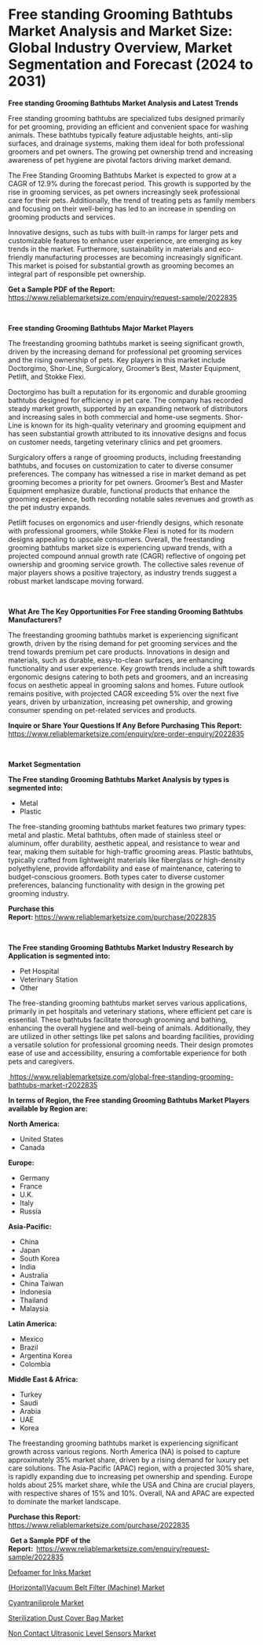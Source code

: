 <p><h1>Free standing Grooming Bathtubs Market Analysis and Market Size: Global Industry Overview, Market Segmentation and Forecast (2024 to 2031)</h1></p><p><strong>Free standing Grooming Bathtubs Market Analysis and Latest Trends</strong></p>
<p><p>Free standing grooming bathtubs are specialized tubs designed primarily for pet grooming, providing an efficient and convenient space for washing animals. These bathtubs typically feature adjustable heights, anti-slip surfaces, and drainage systems, making them ideal for both professional groomers and pet owners. The growing pet ownership trend and increasing awareness of pet hygiene are pivotal factors driving market demand.</p><p>The Free Standing Grooming Bathtubs Market is expected to grow at a CAGR of 12.9% during the forecast period. This growth is supported by the rise in grooming services, as pet owners increasingly seek professional care for their pets. Additionally, the trend of treating pets as family members and focusing on their well-being has led to an increase in spending on grooming products and services.</p><p>Innovative designs, such as tubs with built-in ramps for larger pets and customizable features to enhance user experience, are emerging as key trends in the market. Furthermore, sustainability in materials and eco-friendly manufacturing processes are becoming increasingly significant. This market is poised for substantial growth as grooming becomes an integral part of responsible pet ownership.</p></p>
<p><strong>Get a Sample PDF of the Report:&nbsp;</strong> <a href="https://www.reliablemarketsize.com/enquiry/request-sample/2022835?utm_campaign=1591&utm_medium=2&utm_source=Github&utm_content=ia&utm_term=28102024&utm_id=free-standing-grooming-bathtubs">https://www.reliablemarketsize.com/enquiry/request-sample/2022835</a></p>
<p>&nbsp;</p>
<p><strong>Free standing Grooming Bathtubs Major Market Players</strong></p>
<p><p>The freestanding grooming bathtubs market is seeing significant growth, driven by the increasing demand for professional pet grooming services and the rising ownership of pets. Key players in this market include Doctorgimo, Shor-Line, Surgicalory, Groomer’s Best, Master Equipment, Petlift, and Stokke Flexi.</p><p>Doctorgimo has built a reputation for its ergonomic and durable grooming bathtubs designed for efficiency in pet care. The company has recorded steady market growth, supported by an expanding network of distributors and increasing sales in both commercial and home-use segments. Shor-Line is known for its high-quality veterinary and grooming equipment and has seen substantial growth attributed to its innovative designs and focus on customer needs, targeting veterinary clinics and pet groomers.</p><p>Surgicalory offers a range of grooming products, including freestanding bathtubs, and focuses on customization to cater to diverse consumer preferences. The company has witnessed a rise in market demand as pet grooming becomes a priority for pet owners. Groomer’s Best and Master Equipment emphasize durable, functional products that enhance the grooming experience, both recording notable sales revenues and growth as the pet industry expands.</p><p>Petlift focuses on ergonomics and user-friendly designs, which resonate with professional groomers, while Stokke Flexi is noted for its modern designs appealing to upscale consumers. Overall, the freestanding grooming bathtubs market size is experiencing upward trends, with a projected compound annual growth rate (CAGR) reflective of ongoing pet ownership and grooming service growth. The collective sales revenue of major players shows a positive trajectory, as industry trends suggest a robust market landscape moving forward.</p></p>
<p>&nbsp;</p>
<p><strong>What Are The Key Opportunities For Free standing Grooming Bathtubs Manufacturers?</strong></p>
<p><p>The freestanding grooming bathtubs market is experiencing significant growth, driven by the rising demand for pet grooming services and the trend towards premium pet care products. Innovations in design and materials, such as durable, easy-to-clean surfaces, are enhancing functionality and user experience. Key growth trends include a shift towards ergonomic designs catering to both pets and groomers, and an increasing focus on aesthetic appeal in grooming salons and homes. Future outlook remains positive, with projected CAGR exceeding 5% over the next five years, driven by urbanization, increasing pet ownership, and growing consumer spending on pet-related services and products.</p></p>
<p><strong>Inquire or Share Your Questions If Any Before Purchasing This Report:</strong> <a href="https://www.reliablemarketsize.com/enquiry/pre-order-enquiry/2022835?utm_campaign=1591&utm_medium=2&utm_source=Github&utm_content=ia&utm_term=28102024&utm_id=free-standing-grooming-bathtubs">https://www.reliablemarketsize.com/enquiry/pre-order-enquiry/2022835</a></p>
<p>&nbsp;</p>
<p><strong>Market Segmentation</strong></p>
<p><strong>The Free standing Grooming Bathtubs Market Analysis by types is segmented into:</strong></p>
<p><ul><li>Metal</li><li>Plastic</li></ul></p>
<p><p>The free-standing grooming bathtubs market features two primary types: metal and plastic. Metal bathtubs, often made of stainless steel or aluminum, offer durability, aesthetic appeal, and resistance to wear and tear, making them suitable for high-traffic grooming areas. Plastic bathtubs, typically crafted from lightweight materials like fiberglass or high-density polyethylene, provide affordability and ease of maintenance, catering to budget-conscious groomers. Both types cater to diverse customer preferences, balancing functionality with design in the growing pet grooming industry.</p></p>
<p><strong>Purchase this Report:&nbsp;</strong><a href="https://www.reliablemarketsize.com/purchase/2022835?utm_campaign=1591&utm_medium=2&utm_source=Github&utm_content=ia&utm_term=28102024&utm_id=free-standing-grooming-bathtubs">https://www.reliablemarketsize.com/purchase/2022835</a></p>
<p>&nbsp;</p>
<p><strong>The Free standing Grooming Bathtubs Market Industry Research by Application is segmented into:</strong></p>
<p><ul><li>Pet Hospital</li><li>Veterinary Station</li><li>Other</li></ul></p>
<p><p>The free-standing grooming bathtubs market serves various applications, primarily in pet hospitals and veterinary stations, where efficient pet care is essential. These bathtubs facilitate thorough grooming and bathing, enhancing the overall hygiene and well-being of animals. Additionally, they are utilized in other settings like pet salons and boarding facilities, providing a versatile solution for professional grooming needs. Their design promotes ease of use and accessibility, ensuring a comfortable experience for both pets and caregivers.</p></p>
<p><a href="https://www.reliablemarketsize.com/global-free-standing-grooming-bathtubs-market-r2022835?utm_campaign=1591&utm_medium=2&utm_source=Github&utm_content=ia&utm_term=28102024&utm_id=free-standing-grooming-bathtubs">&nbsp;https://www.reliablemarketsize.com/global-free-standing-grooming-bathtubs-market-r2022835</a></p>
<p><strong>In terms of Region, the Free standing Grooming Bathtubs Market Players available by Region are:</strong></p>
<p>
    <p> <strong> North America: </strong>
        <ul>
            <li>United States</li>
            <li>Canada</li>
        </ul>
        </p> 
    <p> <strong> Europe: </strong>
        <ul>
            <li>Germany</li>
            <li>France</li>
            <li>U.K.</li>
            <li>Italy</li>
            <li>Russia</li>
        </ul>
        </p> 
    <p> <strong> Asia-Pacific: </strong>
        <ul>
            <li>China</li>
            <li>Japan</li>
            <li>South Korea</li>
            <li>India</li>
            <li>Australia</li>
            <li>China Taiwan</li>
            <li>Indonesia</li>
            <li>Thailand</li>
            <li>Malaysia</li>
        </ul>
        </p> 
    <p> <strong> Latin America: </strong>
        <ul>
            <li>Mexico</li>
            <li>Brazil</li>
            <li>Argentina Korea</li>
            <li>Colombia</li>
        </ul>
        </p> 
    <p> <strong> Middle East & Africa: </strong>
        <ul>
            <li>Turkey</li>
            <li>Saudi</li>
            <li>Arabia</li>
            <li>UAE</li>
            <li>Korea</li>
        </ul>
    </p>
    </p>
<p><p>The freestanding grooming bathtubs market is experiencing significant growth across various regions. North America (NA) is poised to capture approximately 35% market share, driven by a rising demand for luxury pet care solutions. The Asia-Pacific (APAC) region, with a projected 30% share, is rapidly expanding due to increasing pet ownership and spending. Europe holds about 25% market share, while the USA and China are crucial players, with respective shares of 15% and 10%. Overall, NA and APAC are expected to dominate the market landscape.</p></p>
<p><strong>Purchase this Report: </strong><a href="https://www.reliablemarketsize.com/purchase/2022835?utm_campaign=1591&utm_medium=2&utm_source=Github&utm_content=ia&utm_term=28102024&utm_id=free-standing-grooming-bathtubs">https://www.reliablemarketsize.com/purchase/2022835</a></p>
<p>&nbsp;<strong>Get a Sample PDF of the Report:&nbsp;&nbsp;</strong><a href="https://www.reliablemarketsize.com/enquiry/request-sample/2022835?utm_campaign=1591&utm_medium=2&utm_source=Github&utm_content=ia&utm_term=28102024&utm_id=free-standing-grooming-bathtubs">https://www.reliablemarketsize.com/enquiry/request-sample/2022835</a></p>
<p><strong></strong></p>
<p><p><a href="https://www.linkedin.com/pulse/defoamer-inks-market-global-share-ranking-overall-sales-7lchf?trk=public_post_embed_feed-article-content&utm_campaign=1591&utm_medium=2&utm_source=Github&utm_content=ia&utm_term=28102024&utm_id=free-standing-grooming-bathtubs">Defoamer for Inks Market</a></p><p><a href="https://issuu.com/reportprime-2/docs/horizontalvacuum-belt-filter-machin_65bbe2916b46ef?utm_campaign=1591&utm_medium=2&utm_source=Github&utm_content=ia&utm_term=28102024&utm_id=free-standing-grooming-bathtubs">(Horizontal)Vacuum Belt Filter (Machine) Market</a></p><p><a href="https://www.linkedin.com/pulse/global-cyantraniliprole-market-size-expected-reach-cagr-94-2bfdc?utm_campaign=1591&utm_medium=2&utm_source=Github&utm_content=ia&utm_term=28102024&utm_id=free-standing-grooming-bathtubs">Cyantraniliprole Market</a></p><p><a href="https://www.linkedin.com/pulse/market-insights-global-sterilization-dust-cover-bag-forecast-ylf7f?trk=public_post_embed_feed-article-content&utm_campaign=1591&utm_medium=2&utm_source=Github&utm_content=ia&utm_term=28102024&utm_id=free-standing-grooming-bathtubs">Sterilization Dust Cover Bag Market</a></p><p><a href="https://github.com/gailasejs/Market-Research-Report-List-1/blob/main/non-contact-ultrasonic-level-sensors-market.md?utm_campaign=1591&utm_medium=2&utm_source=Github&utm_content=ia&utm_term=28102024&utm_id=free-standing-grooming-bathtubs">Non Contact Ultrasonic Level Sensors Market</a></p></p>